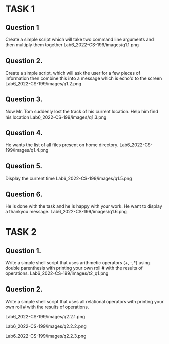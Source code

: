 # TASK 1
## Question 1
Create a simple script which will take two command line arguments and then multiply them together
Lab6_2022-CS-199/images/q1.1.png

## Question 2.
Create a simple script, which will ask the user for a few pieces of information then combine this into a message which is echo'd to the screen
Lab6_2022-CS-199/images/q1.2.png

## Question 3.
Now Mr. Tom suddenly lost the track of his current location. Help him find his location
Lab6_2022-CS-199/images/q1.3.png

## Question 4.
He wants the list of all files present on home directory.
Lab6_2022-CS-199/images/q1.4.png

## Question 5.
Display the current time
Lab6_2022-CS-199/images/q1.5.png

## Question 6.
He is done with the task and he is happy with your work. He want to display a thankyou message.
Lab6_2022-CS-199/images/q1.6.png





# TASK 2
## Question 1.
Write a simple shell script that uses arithmetic operators (+, -,*) using double parenthesis with printing your own roll # with the results of operations.
Lab6_2022-CS-199/images/t2_q1.png

## Question 2.
Write a simple shell script that uses all relational operators with printing your own roll # with the results of operations.


Lab6_2022-CS-199/images/q2.2.1.png



Lab6_2022-CS-199/images/q2.2.2.png



Lab6_2022-CS-199/images/q2.2.3.png